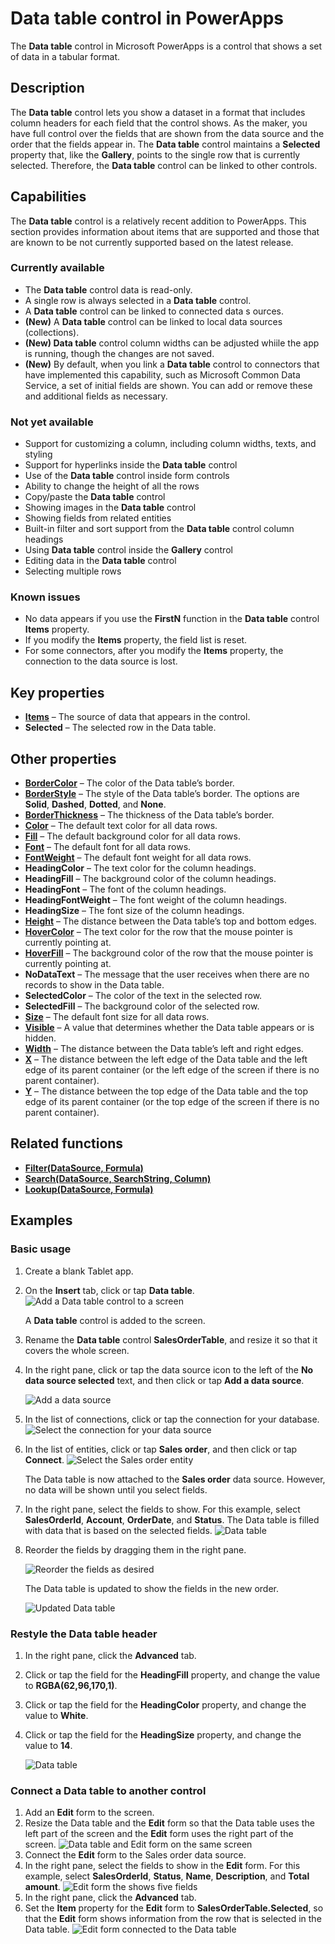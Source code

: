 <properties
	pageTitle="Data table control in PowerApps"
	description="This topic provides information about the Data table control in Microsoft PowerApps."
	services="powerapps"
	documentationCenter="na"
	authors="jasongre"
	manager="kfend"
	editor=""
	tags=""/>

<tags
   ms.service="powerapps"
   ms.devlang="na"
   ms.topic="article"
   ms.tgt_pltfrm="na"
   ms.workload="na"
   ms.date="05/22/2017"
   ms.author="kfend"/>
   
# Data table control in PowerApps

The **Data table** control in Microsoft PowerApps is a control that shows a set of data in a tabular format.

## Description
The **Data table** control lets you show a dataset in a format that includes column headers for each field that the control shows. As the maker, you have full control over the fields that are shown from the data source and the order that the fields appear in. The **Data table** control maintains a **Selected** property that, like the **Gallery**, points to the single row that is currently selected. Therefore, the **Data table** control can be linked to other controls.

## Capabilities  
The **Data table** control is a relatively recent addition to PowerApps. This section provides information about items that are supported and those that are known to be not currently supported based on the latest release.  

### Currently available
+ The **Data table** control data is read-only.
+ A single row is always selected in a **Data table** control.
+ A **Data table** control can be linked to connected data s ources.
+ **(New)** A **Data table** control can be linked to local data sources (collections).
+ **(New) Data table** control column widths can be adjusted whiile the app is running, though the changes are not saved. 
+ **(New)** By default, when you link a **Data table** control to connectors that have implemented this capability, such as Microsoft Common Data Service, a set of initial fields are shown. You can add or remove these and additional fields as necessary.

### Not yet available 
+ Support for customizing a column, including column widths, texts, and styling
+ Support for hyperlinks inside the **Data table** control
+ Use of the **Data table** control inside form controls
+ Ability to change the height of all the rows
+ Copy/paste the **Data table** control
+ Showing images in the **Data table** control
+ Showing fields from related entities
+ Built-in filter and sort support from the **Data table** control column headings
+ Using **Data table** control inside the **Gallery** control
+ Editing data in the **Data table** control
+ Selecting multiple rows

### Known issues
+ No data appears if you use the **FirstN** function in the **Data table** control **Items** property.
+ If you modify the **Items** property, the field list is reset.
+ For some connectors, after you modify the **Items** property, the connection to the data source is lost.
 
## Key properties

+ [**Items**](https://powerapps.microsoft.com/en-us/tutorials/properties-core/ "Items") – The source of data that appears in the control.
+ **Selected** – The selected row in the Data table.

## Other properties

+ [**BorderColor**](https://powerapps.microsoft.com/en-us/tutorials/properties-color-border/ "BorderColor") – The color of the Data table’s border.
+ [**BorderStyle**](https://powerapps.microsoft.com/en-us/tutorials/properties-color-border/ "BorderStyle") – The style of the Data table’s border. The options are **Solid**, **Dashed**, **Dotted**, and **None**.
+ [**BorderThickness**](https://powerapps.microsoft.com/en-us/tutorials/properties-color-border/ "BorderThickness") – The thickness of the Data table’s border.
+ [**Color**](https://powerapps.microsoft.com/en-us/tutorials/properties-color-border/ "Color") – The default text color for all data rows.
+ [**Fill**](https://powerapps.microsoft.com/en-us/tutorials/properties-color-border/ "Fill") – The default background color for all data rows.
+ [**Font**](https://powerapps.microsoft.com/en-us/tutorials/properties-text/ "Font") – The default font for all data rows.
+ [**FontWeight**](https://powerapps.microsoft.com/en-us/tutorials/properties-text/ "FontWeight") – The default font weight for all data rows.
+ **HeadingColor** – The text color for the column headings.
+ **HeadingFill** – The background color of the column headings.
+ **HeadingFont** – The font of the column headings.
+ **HeadingFontWeight** – The font weight of the column headings.
+ **HeadingSize** – The font size of the column headings.
+ [**Height**](https://powerapps.microsoft.com/en-us/tutorials/properties-size-location/ "Height") – The distance between the Data table’s top and bottom edges.
+ [**HoverColor**](https://powerapps.microsoft.com/en-us/tutorials/properties-color-border/ "HoverColor") – The text color for the row that the mouse pointer is currently pointing at.
+ [**HoverFill**](https://powerapps.microsoft.com/en-us/tutorials/properties-color-border/ "HoverFill") – The background color of the row that the mouse pointer is currently pointing at.
+ **NoDataText** – The message that the user receives when there are no records to show in the Data table.
+ **SelectedColor** – The color of the text in the selected row.
+ **SelectedFill** – The background color of the selected row.
+ [**Size**](https://powerapps.microsoft.com/en-us/tutorials/properties-text/ "Size") – The default font size for all data rows.
+ [**Visible**](https://powerapps.microsoft.com/en-us/tutorials/properties-core/ "Visible") – A value that determines whether the Data table appears or is hidden.
+ [**Width**](https://powerapps.microsoft.com/en-us/tutorials/properties-size-location/ "Width") – The distance between the Data table’s left and right edges.
+ [**X**](https://powerapps.microsoft.com/en-us/tutorials/properties-size-location/ "X") – The distance between the left edge of the Data table and the left edge of its parent container (or the left edge of the screen if there is no parent container).
+ [**Y**](https://powerapps.microsoft.com/en-us/tutorials/properties-size-location/ "Y") – The distance between the top edge of the Data table and the top edge of its parent container (or the top edge of the screen if there is no parent container).

## Related functions

+ [**Filter(DataSource, Formula)**](https://powerapps.microsoft.com/en-us/tutorials/function-filter-lookup/ "Filter(DataSource, Formula)")
+ [**Search(DataSource, SearchString, Column)**](https://powerapps.microsoft.com/en-us/tutorials/function-filter-lookup/ "Search(DataSource, SearchString, Column)")
+ [**Lookup(DataSource, Formula)**](https://powerapps.microsoft.com/en-us/tutorials/function-filter-lookup/ "Lookup(DataSource, Formula)")

## Examples
### Basic usage

1. Create a blank Tablet app.
2. On the **Insert** tab, click or tap **Data table**.
	![Add a Data table control to a screen](Media/insertDataTable.png "Add a Data table control to a screen")
   
   	A **Data table** control is added to the screen.

3. Rename the **Data table** control **SalesOrderTable**, and resize it so that it covers the whole screen.
4. In the right pane, click or tap the data source icon to the left of the **No data source selected** text, and then click or tap **Add a data source**.

  	![Add a data source](Media/addDataToDataTableOld.png "Add a data source")

5. In the list of connections, click or tap the connection for your database.
	![Select the connection for your data source](Media/chooseCDSDataTable.png "Select your data connection")

6. In the list of entities, click or tap **Sales order**, and then click or tap **Connect**.
  	![Select the **Sales order** entity](Media/chooseSODataTable.png "Select the Sales order entity")
   
	The Data table is now attached to the **Sales order** data source. However, no data will be shown until you select fields.

7. In the right pane, select the fields to show. For this example, select **SalesOrderId**, **Account**, **OrderDate**, and **Status**.
	The Data table is filled with data that is based on the selected fields.
	![Data table](Media/preOrderDataTable.png "Data table")

8. Reorder the fields by dragging them in the right pane.

	![Reorder the fields as desired](Media/fieldReorderDataTable.png "Reorder the fields")
  
  	The Data table is updated to show the fields in the new order. 
  
	![Updated Data table](Media/postOrderDataTable.png "Updated Data table")

### Restyle the Data table header

1. In the right pane, click the **Advanced** tab.
2. Click or tap the field for the **HeadingFill** property, and change the value to **RGBA(62,96,170,1)**.
3. Click or tap the field for the **HeadingColor** property, and change the value to **White**.
4. Click or tap the field for the **HeadingSize** property, and change the value to **14**.

	![Data table](Media/restyledDataTable.png "Data table")

### Connect a Data table to another control

1. Add an **Edit** form to the screen.
2. Resize the Data table and the **Edit** form so that the Data table uses the left part of the screen and the **Edit** form uses the right part of the screen.
	![Data table and **Edit** form on the same screen](Media/dataTableEmptyForm.png "Data table and Edit form on the same screen")
3. Connect the **Edit** form to the Sales order data source.
4. In the right pane, select the fields to show in the **Edit** form. For this example, select **SalesOrderId**, **Status**, **Name**, **Description**, and **Total amount**.
	![**Edit** form the shows five fields](Media/dataTableDisconnectedForm.png "Edit form that shows five fields")
5. In the right pane, click the **Advanced** tab.
6. Set the **Item** property for the **Edit** form to **SalesOrderTable.Selected**, so that the **Edit** form shows information from the row that is selected in the Data table.
	![**Edit** form connected to the Data table](Media/connectedFormDataTable.png "Edit form connected to the Data table")
